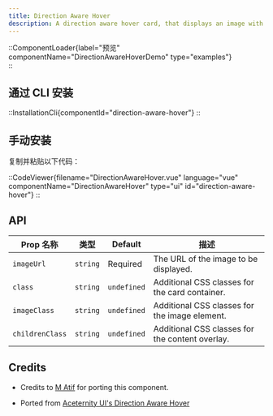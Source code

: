 ```yaml
---
title: Direction Aware Hover
description: A direction aware hover card, that displays an image with dynamic hover effects and customizable content overlay.
---
```


::ComponentLoader{label="预览" componentName="DirectionAwareHoverDemo" type="examples"}  
::

## 通过 CLI 安装

::InstallationCli{componentId="direction-aware-hover"}
::

## 手动安装

复制并粘贴以下代码：

::CodeViewer{filename="DirectionAwareHover.vue" language="vue" componentName="DirectionAwareHover" type="ui" id="direction-aware-hover"}
::

## API

| Prop 名称       | 类型     | Default     | 描述                                            |
| --------------- | -------- | ----------- | ----------------------------------------------- |
| `imageUrl`      | `string` | Required    | The URL of the image to be displayed.           |
| `class`         | `string` | `undefined` | Additional CSS classes for the card container.  |
| `imageClass`    | `string` | `undefined` | Additional CSS classes for the image element.   |
| `childrenClass` | `string` | `undefined` | Additional CSS classes for the content overlay. |

## Credits

- Credits to [M Atif](https://github.com/atif0075) for porting this component.

- Ported from [Aceternity UI's Direction Aware Hover](https://ui.aceternity.com/components/direction-aware-hover)
